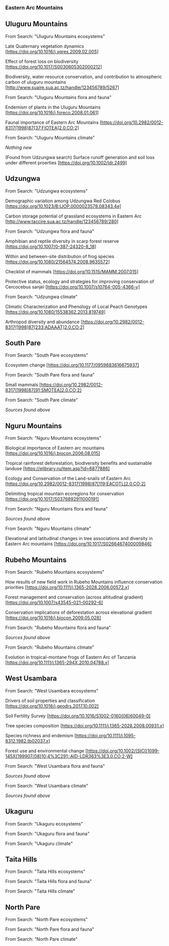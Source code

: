 ### Eastern Arc Mountains ###

## Uluguru Mountains ##

From Search: "Uluguru Mountains ecosystems"

Late Quaternary vegetation dynamics
[https://doi.org/10.1016/j.yqres.2009.02.005]

Effect of forest loss on biodiversity
[https://doi.org/10.1017/S0030605302000212]

Biodiversity, water resource conservation, and contribution to atmospheric carbon of uluguru mountains
[http://www.suaire.sua.ac.tz/handle/123456789/5267]

From Search: "Uluguru Mountains flora and fauna"

Endemism of plants in the Uluguru Mountains
[https://doi.org/10.1016/j.foreco.2008.01.061]

Faunal importance of Eastern Arc Mountains
[https://doi.org/10.2982/0012-8317(1998)87[37:FIOTEA]2.0.CO;2]

From Search: "Uluguru Mountains climate"

*Nothing new*

(Found from Udzungwa search)
Surface runoff generation and soil loss under different proerties
[https://doi.org/10.1002/ldr.2499]

## Udzungwa ##

From Search: "Udzungwa ecosystems"

Demographic variation among Udzungwa Red Colobus
[https://doi.org/10.1023/B:IJOP.0000023578.08343.4e]

Carbon storage potential of grassland ecosystems in Eastern Arc
[http://www.taccire.sua.ac.tz/handle/123456789/280]

From Search: "Udzungwa flora and fauna"

Amphibian and reptile diversity in scarp forest reserve
[https://doi.org/10.1007/0-387-24320-8_18]

Within and between-site distribution of frog species
[https://doi.org/10.1080/21564574.2008.9635572]

Checklist of mammals
[https://doi.org/10.1515/MAMM.2007.015]

Protective status, ecology and strategies for improving conservation of Cercocebus sanjei
[https://doi.org/10.1007/s10764-005-4366-y]

From Search: "Udzungwa climate"

Climatic Characterization and Phenology of Local Peach Genotypes
[https://doi.org/10.1080/15538362.2013.819749]

Arthropod diversity and abundance
[https://doi.org/10.2982/0012-8317(1998)87[233:ADAAAT]2.0.CO;2]

## South Pare ##

From Search: "South Pare ecosystems"

Ecosystem change
[https://doi.org/10.1177/0959683616675937]

From Search: "South Pare flora and fauna"

Small mammals
[https://doi.org/10.2982/0012-8317(1998)87[91:SMOTEA]2.0.CO;2]

From Search: "South Pare climate"

*Sources found above*

## Nguru Mountains ##

From Search: "Nguru Mountains ecosystems"

Biological importance of Eastern arc mountains
[https://doi.org/10.1016/j.biocon.2006.08.015]

Tropical rainforest deforestation, biodiversity benefits and sustainable landuse
[https://elibrary.ru/item.asp?id=6877886]

Ecology and Conservation of the Land-snails of Eastern Arc
[https://doi.org/10.2982/0012-8317(1998)87[119:EACOTL]2.0.CO;2]

Delimiting tropical mountain ecoregions for conservation
[https://doi.org/10.1017/S0376892911000191]

From Search: "Nguru Mountains flora and fauna"

*Sources found above*

From Search: "Nguru Mountains climate"

Elevational and latitudinal changes in tree associations and diversity in Eastern Arc mountains
[https://doi.org/10.1017/S0266467400009846]

## Rubeho Mountains ##

From Search: "Rubeho Mountains ecosystems"

How results of new field work in Rubeho Mountains influence conservation priorities
[https://doi.org/10.1111/j.1365-2028.2006.00572.x]

Forest management and conservation (across altitudinal gradient)
[https://doi.org/10.1007/s43545-021-00292-6]

Conservation implications of deforestation across elevational gradient
[https://doi.org/10.1016/j.biocon.2009.05.028]

From Search: "Rubeho Mountains flora and fauna"

*Sources found above*

From Search: "Rubeho Mountains climate"

Evolution in tropical-montane frogs of Eastern Arc of Tanzania
[https://doi.org/10.1111/j.1365-294X.2010.04788.x]

## West Usambara ##

From Search: "West Usambara ecosystems"

Drivers of soil properties and classification
[https://doi.org/10.1016/j.geodrs.2017.10.002]

Soil Fertility Survey
[https://doi.org/10.1016/S1002-0160(06)60049-0]

Tree species composition
[https://doi.org/10.1111/j.1365-2028.2008.00931.x]

Species richness and endemism
[https://doi.org/10.1111/j.1095-8312.1982.tb02037.x]

Forest use and environmental change
[https://doi.org/10.1002/(SICI)1099-145X(199907/08)10:4%3C291::AID-LDR363%3E3.0.CO;2-W]

From Search: "West Usambara flora and fauna"

*Sources found above*

From Search: "West Usambara climate"

*Sources found above*

## Ukaguru ##

From Search: "Ukaguru ecosystems"

From Search: "Ukaguru flora and fauna"

From Search: "Ukaguru climate"

## Taita Hills ##

From Search: "Taita Hills ecosystems"

From Search: "Taita Hills flora and fauna"

From Search: "Taita Hills climate"

## North Pare ##

From Search: "North Pare ecosystems"

From Search: "North Pare flora and fauna"

From Search: "North Pare climate"


